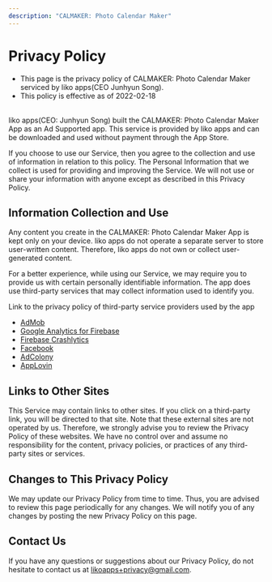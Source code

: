 ```yaml
---
description: "CALMAKER: Photo Calendar Maker"
---
```


# Privacy Policy

- This page is the privacy policy of CALMAKER: Photo Calendar Maker serviced by liko apps(CEO Junhyun Song).
- This policy is effective as of 2022-02-18
<br><br>

liko apps(CEO: Junhyun Song) built the  CALMAKER: Photo Calendar Maker App as an Ad Supported app. This service is provided by liko apps and can be downloaded and used without payment through the App Store.

If you choose to use our Service, then you agree to the collection and use of information in relation to this policy. The Personal Information that we collect is used for providing and improving the Service. We will not use or share your information with anyone except as described in this Privacy Policy.

## Information Collection and Use

Any content you create in the  CALMAKER: Photo Calendar Maker App is kept only on your device. liko apps do not operate a separate server to store user-written content. Therefore, liko apps do not own or collect user-generated content.

For a better experience, while using our Service, we may require you to provide us with certain personally identifiable information. The app does use third-party services that may collect information used to identify you.

Link to the privacy policy of third-party service providers used by the app


* [AdMob](https://support.google.com/admob/answer/6128543?hl=en)
* [Google Analytics for Firebase](https://firebase.google.com/policies/analytics)
* [Firebase Crashlytics](https://firebase.google.com/support/privacy/)
* [Facebook](https://www.facebook.com/about/privacy/update/printable)
* [AdColony](https://www.adcolony.com/privacy-policy/)
* [AppLovin](https://www.applovin.com/privacy/)

## Links to Other Sites

This Service may contain links to other sites. If you click on a third-party link, you will be directed to that site. Note that these external sites are not operated by us. Therefore, we strongly advise you to review the Privacy Policy of these websites. We have no control over and assume no responsibility for the content, privacy policies, or practices of any third-party sites or services.

## Changes to This Privacy Policy

We may update our Privacy Policy from time to time. Thus, you are advised to review this page periodically for any changes. We will notify you of any changes by posting the new Privacy Policy on this page.


## Contact Us
If you have any questions or suggestions about our Privacy Policy, do not hesitate to contact us at likoapps+privacy@gmail.com.


